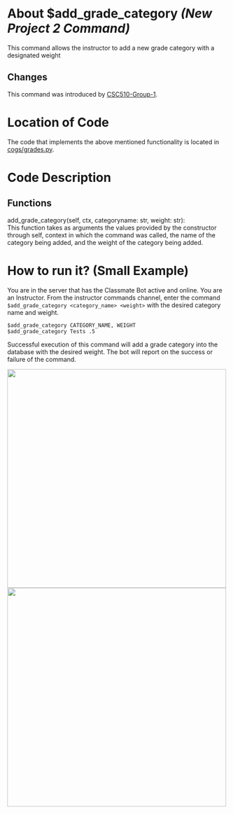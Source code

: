 # About $add_grade_category _(New Project 2 Command)_
This command allows the instructor to add a new grade category with a designated weight
## Changes

This command was introduced by [CSC510-Group-1](https://github.com/nfoster1492/ClassMateBot-1/).

# Location of Code
The code that implements the above mentioned functionality is located in [cogs/grades.py](../../cogs/grades.py).

# Code Description
## Functions
add_grade_category(self, ctx, categoryname: str, weight: str): <br>
This function takes as arguments the values provided by the constructor through self, context in which the command was called, the name of the category being added, and the weight of the category being added.

# How to run it? (Small Example)
You are in the server that has the Classmate Bot active and online. You are an Instructor. From the instructor commands channel, enter the command `$add_grade_category <category_name> <weight>` with the desired category name and weight.

```
$add_grade_category CATEGORY_NAME, WEIGHT
$add_grade_category Tests .5
```
Successful execution of this command will add a grade category into the database with the desired weight. The bot will report on the success or failure of the command.

<img src="../../data/proj2media/addGradeCategoryHelp.PNG" width="500">

<img src="../../data/proj2media/addGradeCategory.PNG" width="500">